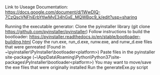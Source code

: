 Link to Useage Documentation: https://docs.google.com/document/d/1WwDIQ-7CzQscVNFhiErbYtIwMyE34hGxE_MQWBqc9_k/edit?usp=sharing


Running the executable generator:
    Clone the pyinstaller library (git clone https://github.com/pyinstaller/pyinstaller)
    Follow instructions to build the bootloader: https://pyinstaller.readthedocs.io/en/stable/bootloader-building.html
    Copy the run.exe, run_d.exe, runw.exe, and runw_d.exe files that were genreated (Found in ~\pyinstaller\PyInstaller\bootloader\<platform>)
    Paste files in the pyinstaller site-package (~\AppData\Roaming\Python\Python37\site-packages\PyInstaller\bootloader\<platform>)
        You may want to move/save the exe files that were originally installed
    Run the generateExe.py script